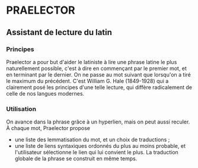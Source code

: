 # PRAELECTOR

## Assistant de lecture du latin

### Principes
Praelector a pour but d'aider le latiniste à
lire une phrase latine le plus naturellement
possible, c'est à dire en commençant par le
premier mot, et en terminant par le dernier.
On ne passe au mot suivant que lorsqu'on a
tiré le maximum du précédent. C'est William G. Hale
(1849-1928) qui a clairement posé les principes
d'une telle lecture, qui diffère radicalement
de celle de nos langues modernes.

### Utilisation
On avance dans la phrase grâce à un hyperlien,
mais on peut aussi reculer. À chaque mot, Praelector
propose
- une liste des lemmatisation du mot, et un choix de traductions ;
- une liste de liens syntaxiques ordonnés du
plus au moins probable, et l'utilisateur sélectionne
le lien qui lui convient le plus. La traduction globale
de la phrase se construit en même temps.
